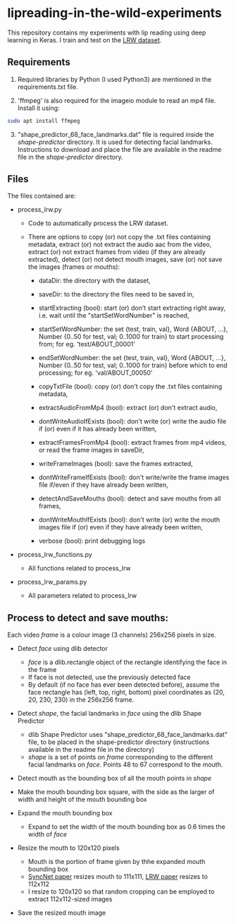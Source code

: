 # lipreading-in-the-wild-experiments

This repository contains my experiments with lip reading using deep learning in Keras. I train and test on the [LRW dataset](http://www.robots.ox.ac.uk/~vgg/data/lip_reading/).

## Requirements

1. Required libraries by Python (I used Python3) are mentioned in the requirements.txt file.

2. 'ffmpeg' is also required for the imageio module to read an mp4 file. Install it using:

```sh
sudo apt install ffmpeg
```

3. "shape_predictor_68_face_landmarks.dat" file is required inside the _shape-predictor_ directory. It is used for detecting facial landmarks. Instructions to download and place the file are available in the readme file in the _shape-predictor_ directory.

## Files

The files contained are:

- process_lrw.py

	- Code to automatically process the LRW dataset.

	- There are options to copy (or) not copy the .txt files containing metadata, extract (or) not extract the audio aac from the video, extract (or) not extract frames from video (if they are already extracted), detect (or) not detect mouth images, save (or) not save the images (frames or mouths):

		- dataDir: the directory with the dataset,

		- saveDir: to the directory the files need to be saved in,

		- startExtracting (bool): start (or) don't start extracting right away, i.e. wait until the "startSetWordNumber" is reached,

		- startSetWordNumber: the set {test, train, val}, Word {ABOUT, ...}, Number {0..50 for test, val; 0..1000 for train} to start processing from; for eg. 'test/ABOUT_00001'

		- endSetWordNumber: the set {test, train, val}, Word {ABOUT, ...}, Number {0..50 for test, val; 0..1000 for train} before which to end processing; for eg. 'val/ABOUT_00050'

		- copyTxtFile (bool): copy (or) don't copy the .txt files containing metadata,

		- extractAudioFromMp4 (bool): extract (or) don't extract audio,

		- dontWriteAudioIfExists (bool): don't write (or) write the audio file if (or) even if it has already been written,

		- extractFramesFromMp4 (bool): extract frames from mp4 videos, or read the frame images in saveDir,

		- writeFrameImages (bool): save the frames extracted,

		- dontWriteFrameIfExists (bool): don't write/write the frame images file if/even if they have already been written,

		- detectAndSaveMouths (bool): detect and save mouths from all frames,

		- dontWriteMouthIfExists (bool): don't write (or) write the mouth images file if (or) even if they have already been written,

		- verbose (bool): print debugging logs

- process_lrw_functions.py

	- All functions related to process_lrw

- process_lrw_params.py

	- All parameters related to process_lrw

## Process to detect and save mouths:

Each video _frame_ is a colour image (3 channels) 256x256 pixels in size.

- Detect _face_ using dlib detector
	- _face_ is a dlib.rectangle object of the rectangle identifying the face in the frame
	- If face is not detected, use the previously detected face
	- By default (if no face has ever been detected before), assume the face rectangle has (left, top, right, bottom) pixel coordinates as (20, 20, 230, 230) in the 256x256 frame.

- Detect _shape_, the facial landmarks in _face_ using the dlib Shape Predictor
	- dlib Shape Predictor uses "shape_predictor_68_face_landmarks.dat" file, to be placed in the shape-predictor directory (instructions available in the readme file in the directory)
	- _shape_ is a set of points on _frame_ corresponding to the different facial landmarks on _face_. Points 48 to 67 correspond to the mouth.

- Detect mouth as the bounding box of all the mouth points in _shape_

- Make the mouth bounding box square, with the side as the larger of width and height of the mouth bounding box

- Expand the mouth bounding box
	- Expand to set the width of the mouth bounding box as 0.6 times the width of _face_

- Resize the mouth to 120x120 pixels
	- Mouth is the portion of frame given by thhe expanded mouth bounding box	
	- [SyncNet paper](https://www.robots.ox.ac.uk/~vgg/publications/2016/Chung16a/chung16a.pdf) resizes mouth to 111x111, [LRW paper](https://www.robots.ox.ac.uk/~vgg/publications/2016/Chung16/chung16.pdf) resizes to 112x112
	- I resize to 120x120 so that random cropping can be employed to extract 112x112-sized images

- Save the resized mouth image



